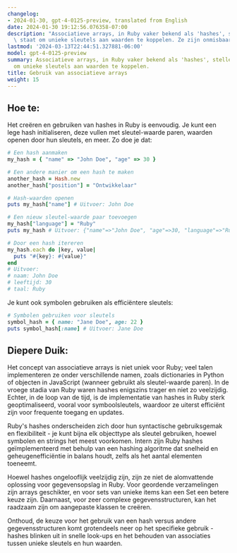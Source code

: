 ```yaml
---
changelog:
- 2024-01-30, gpt-4-0125-preview, translated from English
date: 2024-01-30 19:12:56.076358-07:00
description: "Associatieve arrays, in Ruby vaker bekend als 'hashes', stellen je in\
  \ staat om unieke sleutels aan waarden te koppelen. Ze zijn onmisbaar wanneer je\u2026"
lastmod: '2024-03-13T22:44:51.327881-06:00'
model: gpt-4-0125-preview
summary: Associatieve arrays, in Ruby vaker bekend als 'hashes', stellen je in staat
  om unieke sleutels aan waarden te koppelen.
title: Gebruik van associatieve arrays
weight: 15
---
```


## Hoe te:
Het creëren en gebruiken van hashes in Ruby is eenvoudig. Je kunt een lege hash initialiseren, deze vullen met sleutel-waarde paren, waarden openen door hun sleutels, en meer. Zo doe je dat:

```Ruby
# Een hash aanmaken
my_hash = { "name" => "John Doe", "age" => 30 }

# Een andere manier om een hash te maken
another_hash = Hash.new
another_hash["position"] = "Ontwikkelaar"

# Hash-waarden openen
puts my_hash["name"] # Uitvoer: John Doe

# Een nieuw sleutel-waarde paar toevoegen
my_hash["language"] = "Ruby"
puts my_hash # Uitvoer: {"name"=>"John Doe", "age"=>30, "language"=>"Ruby"}

# Door een hash itereren
my_hash.each do |key, value|
  puts "#{key}: #{value}"
end
# Uitvoer:
# naam: John Doe
# leeftijd: 30
# taal: Ruby
```

Je kunt ook symbolen gebruiken als efficiëntere sleutels:

```Ruby
# Symbolen gebruiken voor sleutels
symbol_hash = { name: "Jane Doe", age: 22 }
puts symbol_hash[:name] # Uitvoer: Jane Doe
```

## Diepere Duik:
Het concept van associatieve arrays is niet uniek voor Ruby; veel talen implementeren ze onder verschillende namen, zoals dictionaries in Python of objecten in JavaScript (wanneer gebruikt als sleutel-waarde paren). In de vroege stadia van Ruby waren hashes enigszins trager en niet zo veelzijdig. Echter, in de loop van de tijd, is de implementatie van hashes in Ruby sterk geoptimaliseerd, vooral voor symboolsleutels, waardoor ze uiterst efficiënt zijn voor frequente toegang en updates.

Ruby's hashes onderscheiden zich door hun syntactische gebruiksgemak en flexibiliteit - je kunt bijna elk objecttype als sleutel gebruiken, hoewel symbolen en strings het meest voorkomen. Intern zijn Ruby hashes geïmplementeerd met behulp van een hashing algoritme dat snelheid en geheugenefficiëntie in balans houdt, zelfs als het aantal elementen toeneemt.

Hoewel hashes ongelooflijk veelzijdig zijn, zijn ze niet de alomvattende oplossing voor gegevensopslag in Ruby. Voor geordende verzamelingen zijn arrays geschikter, en voor sets van unieke items kan een Set een betere keuze zijn. Daarnaast, voor zeer complexe gegevensstructuren, kan het raadzaam zijn om aangepaste klassen te creëren.

Onthoud, de keuze voor het gebruik van een hash versus andere gegevensstructuren komt grotendeels neer op het specifieke gebruik - hashes blinken uit in snelle look-ups en het behouden van associaties tussen unieke sleutels en hun waarden.

